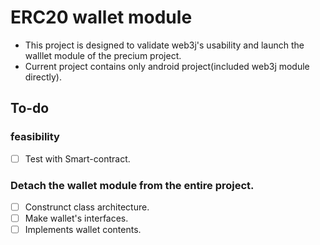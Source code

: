 # ERC20 wallet module

* This project is designed to validate web3j's usability and launch the walllet module of the precium project.
* Current project contains only android project(included web3j module directly).
## To-do 
### feasibility 
 * [ ]  Test with Smart-contract.
 ### Detach the wallet module from the entire project.
 * [ ]  Construnct class architecture.
 * [ ]  Make wallet's interfaces.
 * [ ]  Implements wallet contents.
